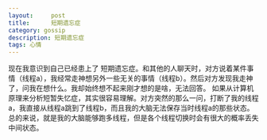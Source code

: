 ```yaml
---
layout:     post
title:      短期遗忘症
category: gossip
description: 短期遗忘症
tags: 心情
---
```


现在我意识到自己已经患上了 短期遗忘症。和其他的人聊天时，对方说着某件事情（线程a），我经常走神想另外一些无关的事情（线程b）。然后对方发现我走神了，问我在想什么。我却始终想不起来刚才想的是啥，无法回答。
如果从计算机原理来分析短暂失忆症，其实很容易理解。对方突然的那么一问，打断了我的线程a，我直接从线程a跳到了线程b，而且我的大脑无法保存当时线程a的那些状态。总的来说，就是我的大脑能够跑多线程，但是各个线程切换时会有很大的概率丢失中间状态。